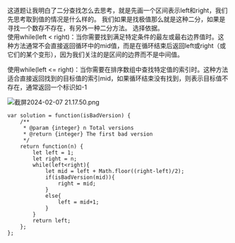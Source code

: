 这道题让我明白了二分查找怎么去思考，就是先画一个区间表示left和right，我们先思考取到值的情况是什么样的。 我们如果是找极值那么就是这种二分，如果是寻找一个数存不存在，有另外一种二分方法。
选择依据。   
使用while(left < right)：当你需要找到满足特定条件的最左或最右边界值时。这种方法通常不会直接返回循环中的mid值，而是在循环结束后返回left或right（或它们的某个变形），因为我们关注的是区间的边界而不是中间值。    

使用while(left <= right)：当你需要在排序数组中查找特定值的索引时。这种方法适合直接返回找到的目标值的索引mid，如果循环结束没有找到，则表示目标值不存在，通常返回一个标识如-1     

![截屏2024-02-07 21.17.50.png](https://img.xwyue.com/i/2024/02/08/65c3f3fb1a006.png)
```code
var solution = function(isBadVersion) {
    /**
     * @param {integer} n Total versions
     * @return {integer} The first bad version
     */
    return function(n) {
        let left = 1;
        let right = n;
        while(left<right){
            let mid = left + Math.floor((right-left)/2);
            if(isBadVersion(mid)){
                right = mid;
            }
            else{
                left = mid+1;
            }
        }
        return left;
    };
};
```
